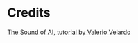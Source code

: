 # Credits

[The Sound of AI, tutorial by Valerio Velardo](https://github.com/musikalkemist/DeepLearningForAudioWithPython)